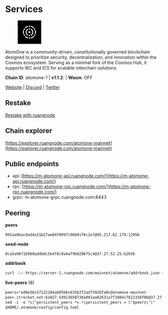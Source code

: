 # Services

<figure><img src="https://raw.githubusercontent.com/ruangnode/cosmos-images/main/logos/atomone.png" alt=""><figcaption></figcaption></figure>

AtomOne is a community-driven, constitutionally governed blockchain designed to prioritize security, decentralization, and innovation within the Cosmos ecosystem. Serving as a minimal fork of the Cosmos Hub, it supports IBC and ICS for scalable interchain solutions.

**Chain ID**: atomone-1 | **v1.1.2**:  | **Wasm**: OFF

[Website](https://atom.one) | [Discord](https://discord.gg/Fd7W5zyd63) | [Twitter](https://x.com/_atomone)

## Restake

[Restake with ruangnode](https://restake.app/atomone/atonevaloper1phwcgsqpscthtuqwz7yfqqkpew2y0hscqygk9m)
## Chain explorer
[https://explorer.ruangnode.com/atomone-mainnet](https://explorer.ruangnode.com/atomone-mainnet)

## Public endpoints

* api: [https://m-atomone-api.ruangnode.com/](https://m-atomone-api.ruangnode.com/)
* rpc: [https://m-atomone-rpc.ruangnode.com/](https://m-atomone-rpc.ruangnode.com/)
* grpc: m-atomone-grpc.ruangnode.com:8443

## Peering

**peers**

```
991aa9bac0adda31b27ae84f0997c96691f6c2e7@95.217.62.179:12956
```

**seed-node**

```
0ca5a9671b989addb8c5b4f8c9a4af9b0206f5c4@37.27.52.25:62656
```

**addrbook**
```bash
curl -Ls https://server-1.ruangnode.com/mainnet/atomone/addrbook.json > $HOME/.atomone/config/addrbook.json
```

**live-peers** (8)
```
peers="ed0e36c57122184ab05b6c635b2f2adf592bfa0c@atomone-mainnet-peer.itrocket.net:61657,5d913650738a081aa02631a7f108dc7812330f0b@37.27.129.24:13656,755b3c1ecedb05ff08929da3b17174230a009182@138.201.200.188:29956,752bb5f1c914c5294e0844ddc908548115c1052c@65.108.236.5:14556,d1a6a7cb6e35bfb0cad31435eaaa9d867bcc9d23@202.61.243.56:29956,35e145a522e2d81862fdd05fa68296ed8e197d3a@37.27.71.199:23656,8391dab9a9ece4e3f80e06512bdd1a84af5f257f@95.217.36.103:14556,b56c9a6b51114cd7ea71e8010e12ff9adbc17e1c@195.3.223.73:36656,b1cd93aaa6ce46e536893c3d0ae064134e70849f@65.21.79.120:26656,37201c92625df2814a55129f73f10ab6aa2edc35@185.16.39.137:27396,cabab04a4a680c768529a36b4d8d62761050ba26@65.109.68.170:26656"
sed -i -e "s|^persistent_peers *=.*|persistent_peers = \"$peers\"|" $HOME/.atomone/config/config.toml
```
